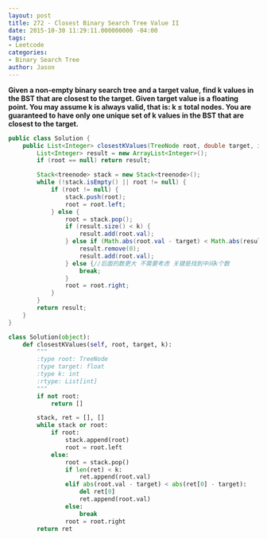 ```yaml
---
layout: post
title: 272 - Closest Binary Search Tree Value II
date: 2015-10-30 11:29:11.000000000 -04:00
tags:
- Leetcode
categories:
- Binary Search Tree
author: Jason
---
```

**Given a non-empty binary search tree and a target value, find k values in the BST that are closest to the target. Given target value is a floating point. You may assume k is always valid, that is: k ≤ total nodes. You are guaranteed to have only one unique set of k values in the BST that are closest to the target.**


``` java
public class Solution {
    public List<Integer> closestKValues(TreeNode root, double target, int k) {
        List<Integer> result = new ArrayList<Integer>();
        if (root == null) return result;

        Stack<treenode> stack = new Stack<treenode>();
        while (!stack.isEmpty() || root != null) {
            if (root != null) {
                stack.push(root);
                root = root.left;
            } else {
                root = stack.pop();
                if (result.size() < k) {
                    result.add(root.val);
                } else if (Math.abs(root.val - target) < Math.abs(result.get(0) - target)) {
                    result.remove(0);
                    result.add(root.val);
                } else {//后面的数更大 不需要考虑 关键是找到中间k个数
                    break;
                }
                root = root.right;
            }
        }
        return result;
    }
}
```

``` python
class Solution(object):
    def closestKValues(self, root, target, k):
        """
        :type root: TreeNode
        :type target: float
        :type k: int
        :rtype: List[int]
        """
        if not root:
            return []

        stack, ret = [], []
        while stack or root:
            if root:
                stack.append(root)
                root = root.left
            else:
                root = stack.pop()
                if len(ret) < k:
                    ret.append(root.val)
                elif abs(root.val - target) < abs(ret[0] - target):
                    del ret[0]
                    ret.append(root.val)
                else:
                    break
                root = root.right
        return ret
```
